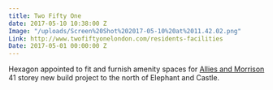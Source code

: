 ```yaml
---
title: Two Fifty One
date: 2017-05-10 10:38:00 Z
Image: "/uploads/Screen%20Shot%202017-05-10%20at%2011.42.02.png"
Link: http://www.twofiftyonelondon.com/residents-facilities
Date: 2017-05-01 00:00:00 Z
---
```


Hexagon appointed to fit and furnish amenity spaces for [Allies and Morrison](http://www.alliesandmorrison.com/project/eileen-house/) 41 storey new build project to the north of Elephant and Castle.